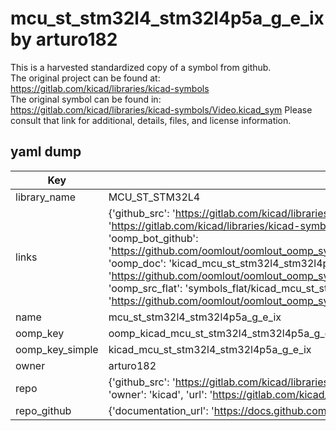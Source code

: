 # mcu_st_stm32l4_stm32l4p5a_g_e_ix by arturo182  
This is a harvested standardized copy of a symbol from github.  
The original project can be found at:  
https://gitlab.com/kicad/libraries/kicad-symbols  
The original symbol can be found in:
https://gitlab.com/kicad/libraries/kicad-symbols/Video.kicad_sym
Please consult that link for additional, details, files, and license information.  
## yaml dump  
| Key | Value |  
| --- | --- |  
| library_name | MCU_ST_STM32L4 |  
| links | {'github_src': 'https://gitlab.com/kicad/libraries/kicad-symbols/Video.kicad_sym', 'github_src_repo': 'https://gitlab.com/kicad/libraries/kicad-symbols', 'oomp_bot': 'kicad_mcu_st_stm32l4_stm32l4p5a_g_e_ix/working', 'oomp_bot_github': 'https://github.com/oomlout/oomlout_oomp_symbol_bot/tree/main/kicad_mcu_st_stm32l4_stm32l4p5a_g_e_ix/working', 'oomp_doc': 'kicad_mcu_st_stm32l4_stm32l4p5a_g_e_ix/working', 'oomp_doc_github': 'https://github.com/oomlout/oomlout_oomp_symbol_doc/tree/main/kicad_mcu_st_stm32l4_stm32l4p5a_g_e_ix/working', 'oomp_src_flat': 'symbols_flat/kicad_mcu_st_stm32l4_stm32l4p5a_g_e_ix/working', 'oomp_src_flat_github': 'https://github.com/oomlout/oomlout_oomp_symbol_src/tree/main/kicad_mcu_st_stm32l4_stm32l4p5a_g_e_ix/working'} |  
| name | mcu_st_stm32l4_stm32l4p5a_g_e_ix |  
| oomp_key | oomp_kicad_mcu_st_stm32l4_stm32l4p5a_g_e_ix |  
| oomp_key_simple | kicad_mcu_st_stm32l4_stm32l4p5a_g_e_ix |  
| owner | arturo182 |  
| repo | {'github_src': 'https://gitlab.com/kicad/libraries/kicad-symbols/Video.kicad_sym', 'name': 'libraries/kicad-symbols', 'owner': 'kicad', 'url': 'https://gitlab.com/kicad/libraries/kicad-symbols'} |  
| repo_github | {'documentation_url': 'https://docs.github.com/rest/repos/repos#get-a-repository', 'message': 'Not Found'} |  


